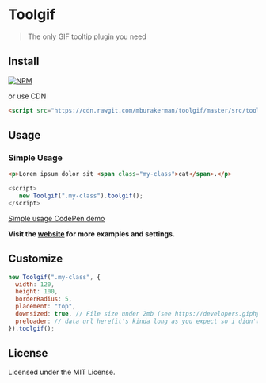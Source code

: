 # Toolgif

>The only GIF tooltip plugin you need


## Install

[![NPM](https://nodei.co/npm/toolgif.png?mini=true)](https://www.npmjs.com/package/toolgif/)

or use CDN
```html
<script src="https://cdn.rawgit.com/mburakerman/toolgif/master/src/toolgif.min.js"></script>
```

## Usage

### Simple Usage

```html
<p>Lorem ipsum dolor sit <span class="my-class">cat</span>.</p>
```

```js
<script>
   new Toolgif(".my-class").toolgif();
</script>
```
[Simple usage CodePen demo ](#)

**Visit the [website](https://mburakerman.github.io/toolgif/) for more examples and settings.**


## Customize

```js
new Toolgif(".my-class", {
  width: 120,
  height: 100,
  borderRadius: 5,
  placement: "top",
  downsized: true, // File size under 2mb (see https://developers.giphy.com/docs/)
  preloader: // data url here(it's kinda long as you expect so i didn't put here)
}).toolgif();
```


## License

Licensed under the MIT License.
